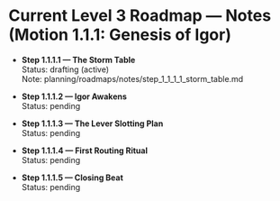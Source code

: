 # Current Level 3 Roadmap — Notes (Motion 1.1.1: Genesis of Igor)

- **Step 1.1.1.1 — The Storm Table**  
  Status: drafting (active)  
  Note: planning/roadmaps/notes/step_1_1_1_1_storm_table.md

- **Step 1.1.1.2 — Igor Awakens**  
  Status: pending

- **Step 1.1.1.3 — The Lever Slotting Plan**  
  Status: pending

- **Step 1.1.1.4 — First Routing Ritual**  
  Status: pending

- **Step 1.1.1.5 — Closing Beat**  
  Status: pending
